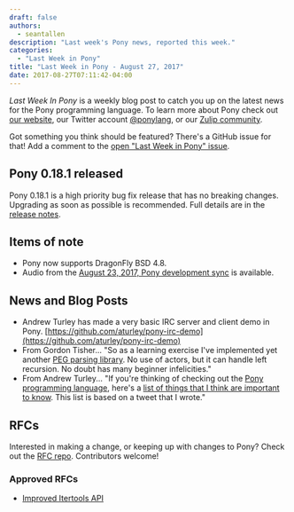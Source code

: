 ```yaml
---
draft: false
authors:
  - seantallen
description: "Last week's Pony news, reported this week."
categories:
  - "Last Week in Pony"
title: "Last Week in Pony - August 27, 2017"
date: 2017-08-27T07:11:42-04:00
---
```

_Last Week In Pony_ is a weekly blog post to catch you up on the latest news for the Pony programming language. To learn more about Pony check out [our website](https://ponylang.io), our Twitter account [@ponylang](https://twitter.com/ponylang), or our [Zulip community](https://ponylang.zulipchat.com).

Got something you think should be featured? There's a GitHub issue for that! Add a comment to the [open "Last Week in Pony" issue](https://github.com/ponylang/ponylang.github.io/issues?q=is%3Aissue+is%3Aopen+label%3Alast-week-in-pony).
<!-- more -->

## Pony 0.18.1 released

Pony 0.18.1 is a high priority bug fix release that has no breaking changes. Upgrading as soon as possible is recommended. Full details are in the [release notes](https://www.ponylang.io/blog/2017/08/0.18.1-released/).

## Items of note

- Pony now supports DragonFly BSD 4.8.
- Audio from the [August 23, 2017, Pony development sync](https://sync-recordings.ponylang.io/r/2017_08_23.m4a) is available.

## News and Blog Posts

- Andrew Turley has made a very basic IRC server and client demo in Pony. [https://github.com/aturley/pony-irc-demo](https://github.com/aturley/pony-irc-demo)
- From Gordon Tisher... "So as a learning exercise I've implemented yet another [PEG parsing library](https://github.com/chalcolith/kiuatan). No use of actors, but it can handle left recursion. No doubt has many beginner infelicities."
- From Andrew Turley... "If you're thinking of checking out the [Pony programming language](https://ponylang.io), here's a [list of things that I think are important to know](https://gist.github.com/aturley/49b60c98306d90ffc2f981515827b005). This list is based on a tweet that I wrote."

## RFCs

Interested in making a change, or keeping up with changes to Pony? Check out the [RFC repo](https://github.com/ponylang/rfcs). Contributors welcome!

### Approved RFCs

- [Improved Itertools API](https://github.com/ponylang/rfcs/blob/main/text/0049-improved-itertools-api.md)
